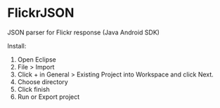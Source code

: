 FlickrJSON
==========

JSON parser for Flickr response (Java Android SDK)

Install:

1. Open Eclipse
2. File > Import
3. Click + in General > Existing Project into Workspace and click Next.
4. Choose directory
5. Click finish
6. Run or Export project
